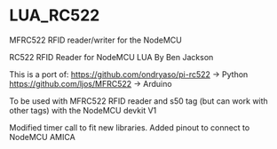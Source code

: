 # LUA_RC522
MFRC522 RFID reader/writer for the NodeMCU

RC522 RFID Reader for NodeMCU LUA
By Ben Jackson

This is a port of:
https://github.com/ondryaso/pi-rc522        -> Python
https://github.com/ljos/MFRC522             -> Arduino

To be used with MFRC522 RFID reader and s50 tag (but can work with other tags) with the NodeMCU devkit V1

Modified timer call to fit new libraries. Added pinout to connect to NodeMCU AMICA  
